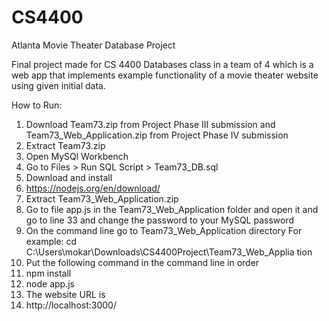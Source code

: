 # CS4400
Atlanta Movie Theater Database Project

Final project made for CS 4400 Databases class in a team of 4 which is a web app that implements example functionality
of a movie theater website using given initial data.

How to Run:
1) Download Team73.zip from Project Phase III submission and
Team73_Web_Application.zip from Project Phase IV submission
2) Extract Team73.zip
3) Open MySQl Workbench
4) Go to Files > Run SQL Script > Team73_DB.sql
5) Download and install
6) https://nodejs.org/en/download/
7) Extract Team73_Web_Application.zip
8) Go to file app.js in the Team73_Web_Application folder and open
it and go to line 33 and change the password to your MySQL
password
9) On the command line go to Team73_Web_Application directory
For example: cd
C:\Users\mokar\Downloads\CS4400Project\Team73_Web_Applia
tion
10) Put the following command in the command line in order
11) npm install
12) node app.js
13) The website URL is
14) http://localhost:3000/
